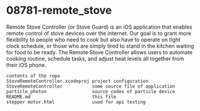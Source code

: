 # 08781-remote_stove
Remote Stove Controller (or Stove Guard) is an iOS application that enables remote control of stove devices over the internet. Our goal is to grant more flexibility to people who need to cook but also have to operate on tight clock schedule, or those who are simply tired to stand in the kitchen waiting for food to be ready. The Remote Stove Controller allows users to automate cooking routine, schedule tasks, and adjust heat levels all together from their iOS phone. 

    contents of the repo
    StoveRemoteController.xcodeproj project configuration
    StoveRemoteController           some source file of application
    particle_photon                 source codes of particle device
    README.md                       this file
    stepper motor.html              used for api testing


